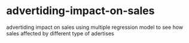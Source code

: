 # advertiding-impact-on-sales
advertiding impact on sales using multiple regression model to see how sales affected by different type of adertises
